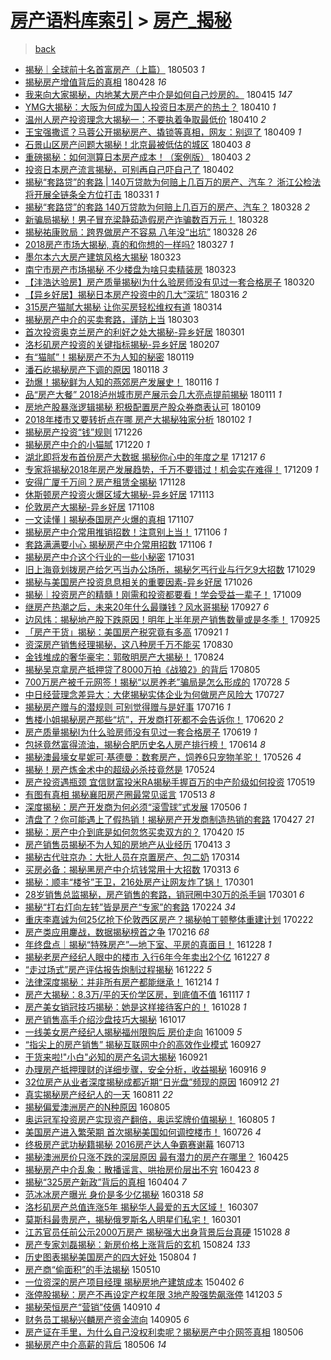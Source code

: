 [房产语料库索引](../../README.md)  > [房产_揭秘](房产_揭秘.md)
====
> [back](../README.md)

- [揭秘｜全球前十名首富房产（上篇）](http://jkwz.applinzi.com/ittc/7098603740682781713.html#%E6%8F%AD%E7%A7%98%EF%BD%9C%E5%85%A8%E7%90%83%E5%89%8D%E5%8D%81%E5%90%8D%E9%A6%96%E5%AF%8C%E6%88%BF%E4%BA%A7%EF%BC%88%E4%B8%8A%E7%AF%87%EF%BC%89) 180503 *1* 
- [揭秘房产增值背后的真相](http://jkwz.applinzi.com/ittc/7097054128633283600.html#%E6%8F%AD%E7%A7%98%E6%88%BF%E4%BA%A7%E5%A2%9E%E5%80%BC%E8%83%8C%E5%90%8E%E7%9A%84%E7%9C%9F%E7%9B%B8) 180428 *16* 
- [我来向大家揭秘，内地某大房产中介是如何自己炒房的。](http://jkwz.applinzi.com/ittc/7092229434914636816.html#%E6%88%91%E6%9D%A5%E5%90%91%E5%A4%A7%E5%AE%B6%E6%8F%AD%E7%A7%98%EF%BC%8C%E5%86%85%E5%9C%B0%E6%9F%90%E5%A4%A7%E6%88%BF%E4%BA%A7%E4%B8%AD%E4%BB%8B%E6%98%AF%E5%A6%82%E4%BD%95%E8%87%AA%E5%B7%B1%E7%82%92%E6%88%BF%E7%9A%84%E3%80%82) 180415 *147* 
- [YMG大揭秘：大阪为何成为国人投资日本房产的热土？](http://jkwz.applinzi.com/ittc/7090335784676885511.html#YMG%E5%A4%A7%E6%8F%AD%E7%A7%98%EF%BC%9A%E5%A4%A7%E9%98%AA%E4%B8%BA%E4%BD%95%E6%88%90%E4%B8%BA%E5%9B%BD%E4%BA%BA%E6%8A%95%E8%B5%84%E6%97%A5%E6%9C%AC%E6%88%BF%E4%BA%A7%E7%9A%84%E7%83%AD%E5%9C%9F%EF%BC%9F) 180410 *1* 
- [温州人房产投资理念大揭秘一：不要执着争取最低价](http://jkwz.applinzi.com/ittc/7090301547592549383.html#%E6%B8%A9%E5%B7%9E%E4%BA%BA%E6%88%BF%E4%BA%A7%E6%8A%95%E8%B5%84%E7%90%86%E5%BF%B5%E5%A4%A7%E6%8F%AD%E7%A7%98%E4%B8%80%EF%BC%9A%E4%B8%8D%E8%A6%81%E6%89%A7%E7%9D%80%E4%BA%89%E5%8F%96%E6%9C%80%E4%BD%8E%E4%BB%B7) 180410 *2* 
- [王宝强撒谎？马蓉公开揭秘房产、撬锁等真相，网友：别逗了](http://jkwz.applinzi.com/ittc/7089952252569846801.html#%E7%8E%8B%E5%AE%9D%E5%BC%BA%E6%92%92%E8%B0%8E%EF%BC%9F%E9%A9%AC%E8%93%89%E5%85%AC%E5%BC%80%E6%8F%AD%E7%A7%98%E6%88%BF%E4%BA%A7%E3%80%81%E6%92%AC%E9%94%81%E7%AD%89%E7%9C%9F%E7%9B%B8%EF%BC%8C%E7%BD%91%E5%8F%8B%EF%BC%9A%E5%88%AB%E9%80%97%E4%BA%86) 180409 *1* 
- [石景山区房产问题大揭秘！北京最被低估的城区](http://jkwz.applinzi.com/ittc/7086736689466967057.html#%E7%9F%B3%E6%99%AF%E5%B1%B1%E5%8C%BA%E6%88%BF%E4%BA%A7%E9%97%AE%E9%A2%98%E5%A4%A7%E6%8F%AD%E7%A7%98%EF%BC%81%E5%8C%97%E4%BA%AC%E6%9C%80%E8%A2%AB%E4%BD%8E%E4%BC%B0%E7%9A%84%E5%9F%8E%E5%8C%BA) 180403 *8* 
- [重磅揭秘：如何测算日本房产成本！（案例版）](http://jkwz.applinzi.com/ittc/7087693193581954055.html#%E9%87%8D%E7%A3%85%E6%8F%AD%E7%A7%98%EF%BC%9A%E5%A6%82%E4%BD%95%E6%B5%8B%E7%AE%97%E6%97%A5%E6%9C%AC%E6%88%BF%E4%BA%A7%E6%88%90%E6%9C%AC%EF%BC%81%EF%BC%88%E6%A1%88%E4%BE%8B%E7%89%88%EF%BC%89) 180403 *2* 
- [投资日本房产流言揭秘，可别再自己吓自己了](http://jkwz.applinzi.com/ittc/7087307550905336839.html#%E6%8A%95%E8%B5%84%E6%97%A5%E6%9C%AC%E6%88%BF%E4%BA%A7%E6%B5%81%E8%A8%80%E6%8F%AD%E7%A7%98%EF%BC%8C%E5%8F%AF%E5%88%AB%E5%86%8D%E8%87%AA%E5%B7%B1%E5%90%93%E8%87%AA%E5%B7%B1%E4%BA%86) 180402  
- [揭秘“套路贷”的套路 | 140万贷款为何赔上几百万的房产、汽车？ 浙江公检法将开展全链条全方位打击](http://jkwz.applinzi.com/ittc/7086741548991775755.html#%E6%8F%AD%E7%A7%98%E2%80%9C%E5%A5%97%E8%B7%AF%E8%B4%B7%E2%80%9D%E7%9A%84%E5%A5%97%E8%B7%AF+%7C+140%E4%B8%87%E8%B4%B7%E6%AC%BE%E4%B8%BA%E4%BD%95%E8%B5%94%E4%B8%8A%E5%87%A0%E7%99%BE%E4%B8%87%E7%9A%84%E6%88%BF%E4%BA%A7%E3%80%81%E6%B1%BD%E8%BD%A6%EF%BC%9F+%E6%B5%99%E6%B1%9F%E5%85%AC%E6%A3%80%E6%B3%95%E5%B0%86%E5%BC%80%E5%B1%95%E5%85%A8%E9%93%BE%E6%9D%A1%E5%85%A8%E6%96%B9%E4%BD%8D%E6%89%93%E5%87%BB) 180331 *1* 
- [揭秘“套路贷”的套路 140万贷款为何赔上几百万的房产、汽车？](http://jkwz.applinzi.com/ittc/7085542169677136902.html#%E6%8F%AD%E7%A7%98%E2%80%9C%E5%A5%97%E8%B7%AF%E8%B4%B7%E2%80%9D%E7%9A%84%E5%A5%97%E8%B7%AF+140%E4%B8%87%E8%B4%B7%E6%AC%BE%E4%B8%BA%E4%BD%95%E8%B5%94%E4%B8%8A%E5%87%A0%E7%99%BE%E4%B8%87%E7%9A%84%E6%88%BF%E4%BA%A7%E3%80%81%E6%B1%BD%E8%BD%A6%EF%BC%9F) 180328 *2* 
- [新骗局揭秘！男子冒充梁静茹造假房产诈骗数百万元！](http://jkwz.applinzi.com/ittc/7085460629618164746.html#%E6%96%B0%E9%AA%97%E5%B1%80%E6%8F%AD%E7%A7%98%EF%BC%81%E7%94%B7%E5%AD%90%E5%86%92%E5%85%85%E6%A2%81%E9%9D%99%E8%8C%B9%E9%80%A0%E5%81%87%E6%88%BF%E4%BA%A7%E8%AF%88%E9%AA%97%E6%95%B0%E7%99%BE%E4%B8%87%E5%85%83%EF%BC%81) 180328  
- [揭秘祐康败局：跨界做房产不容易 八年没“出坑”](http://jkwz.applinzi.com/ittc/7085422525003858950.html#%E6%8F%AD%E7%A7%98%E7%A5%90%E5%BA%B7%E8%B4%A5%E5%B1%80%EF%BC%9A%E8%B7%A8%E7%95%8C%E5%81%9A%E6%88%BF%E4%BA%A7%E4%B8%8D%E5%AE%B9%E6%98%93+%E5%85%AB%E5%B9%B4%E6%B2%A1%E2%80%9C%E5%87%BA%E5%9D%91%E2%80%9D) 180328 *26* 
- [2018房产市场大揭秘, 真的和你想的一样吗?](http://jkwz.applinzi.com/ittc/7085100037833229328.html#2018%E6%88%BF%E4%BA%A7%E5%B8%82%E5%9C%BA%E5%A4%A7%E6%8F%AD%E7%A7%98%2C+%E7%9C%9F%E7%9A%84%E5%92%8C%E4%BD%A0%E6%83%B3%E7%9A%84%E4%B8%80%E6%A0%B7%E5%90%97%3F) 180327 *1* 
- [墨尔本六大房产建筑风格大揭秘](http://jkwz.applinzi.com/ittc/7083640125718529041.html#%E5%A2%A8%E5%B0%94%E6%9C%AC%E5%85%AD%E5%A4%A7%E6%88%BF%E4%BA%A7%E5%BB%BA%E7%AD%91%E9%A3%8E%E6%A0%BC%E5%A4%A7%E6%8F%AD%E7%A7%98) 180323  
- [南宁市房产市场揭秘 不少楼盘为啥只卖精装房](http://jkwz.applinzi.com/ittc/7083604906940564487.html#%E5%8D%97%E5%AE%81%E5%B8%82%E6%88%BF%E4%BA%A7%E5%B8%82%E5%9C%BA%E6%8F%AD%E7%A7%98+%E4%B8%8D%E5%B0%91%E6%A5%BC%E7%9B%98%E4%B8%BA%E5%95%A5%E5%8F%AA%E5%8D%96%E7%B2%BE%E8%A3%85%E6%88%BF) 180323  
- [【沣浩达验房】房产质量揭秘I为什么验房师没有见过一套合格房子](http://jkwz.applinzi.com/ittc/7082516696747475984.html#%E3%80%90%E6%B2%A3%E6%B5%A9%E8%BE%BE%E9%AA%8C%E6%88%BF%E3%80%91%E6%88%BF%E4%BA%A7%E8%B4%A8%E9%87%8F%E6%8F%AD%E7%A7%98I%E4%B8%BA%E4%BB%80%E4%B9%88%E9%AA%8C%E6%88%BF%E5%B8%88%E6%B2%A1%E6%9C%89%E8%A7%81%E8%BF%87%E4%B8%80%E5%A5%97%E5%90%88%E6%A0%BC%E6%88%BF%E5%AD%90) 180320  
- [【异乡好居】揭秘日本房产投资中的几大“深坑”](http://jkwz.applinzi.com/ittc/7081034376127448071.html#%E3%80%90%E5%BC%82%E4%B9%A1%E5%A5%BD%E5%B1%85%E3%80%91%E6%8F%AD%E7%A7%98%E6%97%A5%E6%9C%AC%E6%88%BF%E4%BA%A7%E6%8A%95%E8%B5%84%E4%B8%AD%E7%9A%84%E5%87%A0%E5%A4%A7%E2%80%9C%E6%B7%B1%E5%9D%91%E2%80%9D) 180316 *2* 
- [315房产猫腻大揭秘 让你买房轻松维权有道](http://jkwz.applinzi.com/ittc/7080334705159570449.html#315%E6%88%BF%E4%BA%A7%E7%8C%AB%E8%85%BB%E5%A4%A7%E6%8F%AD%E7%A7%98+%E8%AE%A9%E4%BD%A0%E4%B9%B0%E6%88%BF%E8%BD%BB%E6%9D%BE%E7%BB%B4%E6%9D%83%E6%9C%89%E9%81%93) 180314  
- [揭秘房产中介的买卖套路，谨防上当](http://jkwz.applinzi.com/ittc/7076398711519577099.html#%E6%8F%AD%E7%A7%98%E6%88%BF%E4%BA%A7%E4%B8%AD%E4%BB%8B%E7%9A%84%E4%B9%B0%E5%8D%96%E5%A5%97%E8%B7%AF%EF%BC%8C%E8%B0%A8%E9%98%B2%E4%B8%8A%E5%BD%93) 180303  
- [首次投资奥克兰房产的利好之处大揭秘-异乡好居](http://jkwz.applinzi.com/ittc/7075505732604920842.html#%E9%A6%96%E6%AC%A1%E6%8A%95%E8%B5%84%E5%A5%A5%E5%85%8B%E5%85%B0%E6%88%BF%E4%BA%A7%E7%9A%84%E5%88%A9%E5%A5%BD%E4%B9%8B%E5%A4%84%E5%A4%A7%E6%8F%AD%E7%A7%98-%E5%BC%82%E4%B9%A1%E5%A5%BD%E5%B1%85) 180301  
- [洛杉矶房产投资的关键指标揭秘-异乡好居](http://jkwz.applinzi.com/ittc/7067265097020212241.html#%E6%B4%9B%E6%9D%89%E7%9F%B6%E6%88%BF%E4%BA%A7%E6%8A%95%E8%B5%84%E7%9A%84%E5%85%B3%E9%94%AE%E6%8C%87%E6%A0%87%E6%8F%AD%E7%A7%98-%E5%BC%82%E4%B9%A1%E5%A5%BD%E5%B1%85) 180207  
- [有“猫腻”！揭秘房产不为人知的秘密](http://jkwz.applinzi.com/ittc/7060224459112186887.html#%E6%9C%89%E2%80%9C%E7%8C%AB%E8%85%BB%E2%80%9D%EF%BC%81%E6%8F%AD%E7%A7%98%E6%88%BF%E4%BA%A7%E4%B8%8D%E4%B8%BA%E4%BA%BA%E7%9F%A5%E7%9A%84%E7%A7%98%E5%AF%86) 180119  
- [潘石屹揭秘房产下调的原因](http://jkwz.applinzi.com/ittc/7059844836943725578.html#%E6%BD%98%E7%9F%B3%E5%B1%B9%E6%8F%AD%E7%A7%98%E6%88%BF%E4%BA%A7%E4%B8%8B%E8%B0%83%E7%9A%84%E5%8E%9F%E5%9B%A0) 180118 *3* 
- [劲爆！揭秘鲜为人知的燕郊房产发展史！](http://jkwz.applinzi.com/ittc/7059203848999011345.html#%E5%8A%B2%E7%88%86%EF%BC%81%E6%8F%AD%E7%A7%98%E9%B2%9C%E4%B8%BA%E4%BA%BA%E7%9F%A5%E7%9A%84%E7%87%95%E9%83%8A%E6%88%BF%E4%BA%A7%E5%8F%91%E5%B1%95%E5%8F%B2%EF%BC%81) 180116 *1* 
- [品“房产大餐” 2018泸州城市房产展示会几大亮点提前揭秘](http://jkwz.applinzi.com/ittc/7057245170913772555.html#%E5%93%81%E2%80%9C%E6%88%BF%E4%BA%A7%E5%A4%A7%E9%A4%90%E2%80%9D+2018%E6%B3%B8%E5%B7%9E%E5%9F%8E%E5%B8%82%E6%88%BF%E4%BA%A7%E5%B1%95%E7%A4%BA%E4%BC%9A%E5%87%A0%E5%A4%A7%E4%BA%AE%E7%82%B9%E6%8F%90%E5%89%8D%E6%8F%AD%E7%A7%98) 180111 *1* 
- [房地产股暴涨逻辑揭秘 积极配置房产股众券商表认可](http://jkwz.applinzi.com/ittc/7056473236659766288.html#%E6%88%BF%E5%9C%B0%E4%BA%A7%E8%82%A1%E6%9A%B4%E6%B6%A8%E9%80%BB%E8%BE%91%E6%8F%AD%E7%A7%98+%E7%A7%AF%E6%9E%81%E9%85%8D%E7%BD%AE%E6%88%BF%E4%BA%A7%E8%82%A1%E4%BC%97%E5%88%B8%E5%95%86%E8%A1%A8%E8%AE%A4%E5%8F%AF) 180109  
- [2018年楼市又要转折点在哪 房产大揭秘独家分析](http://jkwz.applinzi.com/ittc/7054070936792204295.html#2018%E5%B9%B4%E6%A5%BC%E5%B8%82%E5%8F%88%E8%A6%81%E8%BD%AC%E6%8A%98%E7%82%B9%E5%9C%A8%E5%93%AA+%E6%88%BF%E4%BA%A7%E5%A4%A7%E6%8F%AD%E7%A7%98%E7%8B%AC%E5%AE%B6%E5%88%86%E6%9E%90) 180102 *1* 
- [揭秘房产投资“钱”规则](http://jkwz.applinzi.com/ittc/7049581966934934544.html#%E6%8F%AD%E7%A7%98%E6%88%BF%E4%BA%A7%E6%8A%95%E8%B5%84%E2%80%9C%E9%92%B1%E2%80%9D%E8%A7%84%E5%88%99) 171226  
- [揭秘房产中介的小猫腻](http://jkwz.applinzi.com/ittc/7048170283586814992.html#%E6%8F%AD%E7%A7%98%E6%88%BF%E4%BA%A7%E4%B8%AD%E4%BB%8B%E7%9A%84%E5%B0%8F%E7%8C%AB%E8%85%BB) 171220 *1* 
- [湖北即将发布首份房产大数据 揭秘你心中的年度之星](http://jkwz.applinzi.com/ittc/7048166919855670288.html#%E6%B9%96%E5%8C%97%E5%8D%B3%E5%B0%86%E5%8F%91%E5%B8%83%E9%A6%96%E4%BB%BD%E6%88%BF%E4%BA%A7%E5%A4%A7%E6%95%B0%E6%8D%AE%C2%A0%E6%8F%AD%E7%A7%98%E4%BD%A0%E5%BF%83%E4%B8%AD%E7%9A%84%E5%B9%B4%E5%BA%A6%E4%B9%8B%E6%98%9F) 171217 *6* 
- [专家将揭秘2018年房产发展趋势，千万不要错过！机会实在难得！](http://jkwz.applinzi.com/ittc/7045067561262122000.html#%E4%B8%93%E5%AE%B6%E5%B0%86%E6%8F%AD%E7%A7%982018%E5%B9%B4%E6%88%BF%E4%BA%A7%E5%8F%91%E5%B1%95%E8%B6%8B%E5%8A%BF%EF%BC%8C%E5%8D%83%E4%B8%87%E4%B8%8D%E8%A6%81%E9%94%99%E8%BF%87%EF%BC%81%E6%9C%BA%E4%BC%9A%E5%AE%9E%E5%9C%A8%E9%9A%BE%E5%BE%97%EF%BC%81) 171209 *1* 
- [安得广厦千万间？房产租赁全揭秘](http://jkwz.applinzi.com/ittc/7041043263606227985.html#%E5%AE%89%E5%BE%97%E5%B9%BF%E5%8E%A6%E5%8D%83%E4%B8%87%E9%97%B4%EF%BC%9F%E6%88%BF%E4%BA%A7%E7%A7%9F%E8%B5%81%E5%85%A8%E6%8F%AD%E7%A7%98) 171128  
- [休斯顿房产投资火爆区域大揭秘-异乡好居](http://jkwz.applinzi.com/ittc/7035394207307547664.html#%E4%BC%91%E6%96%AF%E9%A1%BF%E6%88%BF%E4%BA%A7%E6%8A%95%E8%B5%84%E7%81%AB%E7%88%86%E5%8C%BA%E5%9F%9F%E5%A4%A7%E6%8F%AD%E7%A7%98-%E5%BC%82%E4%B9%A1%E5%A5%BD%E5%B1%85) 171113  
- [伦敦房产大揭秘-异乡好居](http://jkwz.applinzi.com/ittc/7033572857148343312.html#%E4%BC%A6%E6%95%A6%E6%88%BF%E4%BA%A7%E5%A4%A7%E6%8F%AD%E7%A7%98-%E5%BC%82%E4%B9%A1%E5%A5%BD%E5%B1%85) 171108  
- [一文读懂丨揭秘泰国房产火爆的真相](http://jkwz.applinzi.com/ittc/7033147726324302865.html#%E4%B8%80%E6%96%87%E8%AF%BB%E6%87%82%E4%B8%A8%E6%8F%AD%E7%A7%98%E6%B3%B0%E5%9B%BD%E6%88%BF%E4%BA%A7%E7%81%AB%E7%88%86%E7%9A%84%E7%9C%9F%E7%9B%B8) 171107  
- [揭秘房产中介常用推销招数！注意别上当！](http://jkwz.applinzi.com/ittc/7032889426848515089.html#%E6%8F%AD%E7%A7%98%E6%88%BF%E4%BA%A7%E4%B8%AD%E4%BB%8B%E5%B8%B8%E7%94%A8%E6%8E%A8%E9%94%80%E6%8B%9B%E6%95%B0%EF%BC%81%E6%B3%A8%E6%84%8F%E5%88%AB%E4%B8%8A%E5%BD%93%EF%BC%81) 171106 *1* 
- [套路满满要小心 揭秘房产中介常用招数](http://jkwz.applinzi.com/ittc/7032877927409124369.html#%E5%A5%97%E8%B7%AF%E6%BB%A1%E6%BB%A1%E8%A6%81%E5%B0%8F%E5%BF%83+%E6%8F%AD%E7%A7%98%E6%88%BF%E4%BA%A7%E4%B8%AD%E4%BB%8B%E5%B8%B8%E7%94%A8%E6%8B%9B%E6%95%B0) 171106 *1* 
- [揭秘房产中介这个行业的一些小秘密](http://jkwz.applinzi.com/ittc/7030626279290831889.html#%E6%8F%AD%E7%A7%98%E6%88%BF%E4%BA%A7%E4%B8%AD%E4%BB%8B%E8%BF%99%E4%B8%AA%E8%A1%8C%E4%B8%9A%E7%9A%84%E4%B8%80%E4%BA%9B%E5%B0%8F%E7%A7%98%E5%AF%86) 171031  
- [旧上海竟划拨房产给乞丐当办公场所，揭秘乞丐行业与行乞9大招数](http://jkwz.applinzi.com/ittc/7029831634298340369.html#%E6%97%A7%E4%B8%8A%E6%B5%B7%E7%AB%9F%E5%88%92%E6%8B%A8%E6%88%BF%E4%BA%A7%E7%BB%99%E4%B9%9E%E4%B8%90%E5%BD%93%E5%8A%9E%E5%85%AC%E5%9C%BA%E6%89%80%EF%BC%8C%E6%8F%AD%E7%A7%98%E4%B9%9E%E4%B8%90%E8%A1%8C%E4%B8%9A%E4%B8%8E%E8%A1%8C%E4%B9%9E9%E5%A4%A7%E6%8B%9B%E6%95%B0) 171029  
- [揭秘与美国房产投资息息相关的重要因素-异乡好居](http://jkwz.applinzi.com/ittc/7028704497768072208.html#%E6%8F%AD%E7%A7%98%E4%B8%8E%E7%BE%8E%E5%9B%BD%E6%88%BF%E4%BA%A7%E6%8A%95%E8%B5%84%E6%81%AF%E6%81%AF%E7%9B%B8%E5%85%B3%E7%9A%84%E9%87%8D%E8%A6%81%E5%9B%A0%E7%B4%A0-%E5%BC%82%E4%B9%A1%E5%A5%BD%E5%B1%85) 171026  
- [揭秘｜投资房产的精髓！刚需和投资都要看！学会受益一辈子！](http://jkwz.applinzi.com/ittc/7022443135467258896.html#%E6%8F%AD%E7%A7%98%EF%BD%9C%E6%8A%95%E8%B5%84%E6%88%BF%E4%BA%A7%E7%9A%84%E7%B2%BE%E9%AB%93%EF%BC%81%E5%88%9A%E9%9C%80%E5%92%8C%E6%8A%95%E8%B5%84%E9%83%BD%E8%A6%81%E7%9C%8B%EF%BC%81%E5%AD%A6%E4%BC%9A%E5%8F%97%E7%9B%8A%E4%B8%80%E8%BE%88%E5%AD%90%EF%BC%81) 171009  
- [继房产热潮之后，未来20年什么最赚钱？风水哥揭秘](http://jkwz.applinzi.com/ittc/7017760040596014097.html#%E7%BB%A7%E6%88%BF%E4%BA%A7%E7%83%AD%E6%BD%AE%E4%B9%8B%E5%90%8E%EF%BC%8C%E6%9C%AA%E6%9D%A520%E5%B9%B4%E4%BB%80%E4%B9%88%E6%9C%80%E8%B5%9A%E9%92%B1%EF%BC%9F%E9%A3%8E%E6%B0%B4%E5%93%A5%E6%8F%AD%E7%A7%98) 170927 *6* 
- [边风炜：揭秘地产股下跌原因！明年上半年房产销售数量或是冬季！](http://jkwz.applinzi.com/ittc/7017357161435497489.html#%E8%BE%B9%E9%A3%8E%E7%82%9C%EF%BC%9A%E6%8F%AD%E7%A7%98%E5%9C%B0%E4%BA%A7%E8%82%A1%E4%B8%8B%E8%B7%8C%E5%8E%9F%E5%9B%A0%EF%BC%81%E6%98%8E%E5%B9%B4%E4%B8%8A%E5%8D%8A%E5%B9%B4%E6%88%BF%E4%BA%A7%E9%94%80%E5%94%AE%E6%95%B0%E9%87%8F%E6%88%96%E6%98%AF%E5%86%AC%E5%AD%A3%EF%BC%81) 170925  
- [「房产干货」揭秘：美国房产税究竟有多高](http://jkwz.applinzi.com/ittc/7015697110161425425.html#%E3%80%8C%E6%88%BF%E4%BA%A7%E5%B9%B2%E8%B4%A7%E3%80%8D%E6%8F%AD%E7%A7%98%EF%BC%9A%E7%BE%8E%E5%9B%BD%E6%88%BF%E4%BA%A7%E7%A8%8E%E7%A9%B6%E7%AB%9F%E6%9C%89%E5%A4%9A%E9%AB%98) 170921 *1* 
- [资深房产销售经理揭秘，这八种房千万不能买](http://jkwz.applinzi.com/ittc/7007216012691506192.html#%E8%B5%84%E6%B7%B1%E6%88%BF%E4%BA%A7%E9%94%80%E5%94%AE%E7%BB%8F%E7%90%86%E6%8F%AD%E7%A7%98%EF%BC%8C%E8%BF%99%E5%85%AB%E7%A7%8D%E6%88%BF%E5%8D%83%E4%B8%87%E4%B8%8D%E8%83%BD%E4%B9%B0) 170830  
- [金钱堆成的奢华豪宅：郭敬明房产大揭秘！](http://jkwz.applinzi.com/ittc/7005352582531515408.html#%E9%87%91%E9%92%B1%E5%A0%86%E6%88%90%E7%9A%84%E5%A5%A2%E5%8D%8E%E8%B1%AA%E5%AE%85%EF%BC%9A%E9%83%AD%E6%95%AC%E6%98%8E%E6%88%BF%E4%BA%A7%E5%A4%A7%E6%8F%AD%E7%A7%98%EF%BC%81) 170824  
- [揭秘吴京拿房产抵押贷了8000万拍《战狼2》的背后](http://jkwz.applinzi.com/ittc/6997972999784104976.html#%E6%8F%AD%E7%A7%98%E5%90%B4%E4%BA%AC%E6%8B%BF%E6%88%BF%E4%BA%A7%E6%8A%B5%E6%8A%BC%E8%B4%B7%E4%BA%868000%E4%B8%87%E6%8B%8D%E3%80%8A%E6%88%98%E7%8B%BC2%E3%80%8B%E7%9A%84%E8%83%8C%E5%90%8E) 170805  
- [700万房产被千元网签！揭秘“以房养老”骗局是怎么形成的](http://jkwz.applinzi.com/ittc/6995448980635649041.html#700%E4%B8%87%E6%88%BF%E4%BA%A7%E8%A2%AB%E5%8D%83%E5%85%83%E7%BD%91%E7%AD%BE%EF%BC%81%E6%8F%AD%E7%A7%98%E2%80%9C%E4%BB%A5%E6%88%BF%E5%85%BB%E8%80%81%E2%80%9D%E9%AA%97%E5%B1%80%E6%98%AF%E6%80%8E%E4%B9%88%E5%BD%A2%E6%88%90%E7%9A%84) 170728 *5* 
- [中日经营理念差异大：大佬揭秘实体企业为何做房产风险大](http://jkwz.applinzi.com/ittc/6995037774082999313.html#%E4%B8%AD%E6%97%A5%E7%BB%8F%E8%90%A5%E7%90%86%E5%BF%B5%E5%B7%AE%E5%BC%82%E5%A4%A7%EF%BC%9A%E5%A4%A7%E4%BD%AC%E6%8F%AD%E7%A7%98%E5%AE%9E%E4%BD%93%E4%BC%81%E4%B8%9A%E4%B8%BA%E4%BD%95%E5%81%9A%E6%88%BF%E4%BA%A7%E9%A3%8E%E9%99%A9%E5%A4%A7) 170727  
- [揭秘房产赠与的潜规则 可别觉得赠与是好事](http://jkwz.applinzi.com/ittc/6990799290669466640.html#%E6%8F%AD%E7%A7%98%E6%88%BF%E4%BA%A7%E8%B5%A0%E4%B8%8E%E7%9A%84%E6%BD%9C%E8%A7%84%E5%88%99+%E5%8F%AF%E5%88%AB%E8%A7%89%E5%BE%97%E8%B5%A0%E4%B8%8E%E6%98%AF%E5%A5%BD%E4%BA%8B) 170716 *1* 
- [售楼小姐揭秘房产那些“坑”，开发商打死都不会告诉你！](http://jkwz.applinzi.com/ittc/6981305704114553861.html#%E5%94%AE%E6%A5%BC%E5%B0%8F%E5%A7%90%E6%8F%AD%E7%A7%98%E6%88%BF%E4%BA%A7%E9%82%A3%E4%BA%9B%E2%80%9C%E5%9D%91%E2%80%9D%EF%BC%8C%E5%BC%80%E5%8F%91%E5%95%86%E6%89%93%E6%AD%BB%E9%83%BD%E4%B8%8D%E4%BC%9A%E5%91%8A%E8%AF%89%E4%BD%A0%EF%BC%81) 170620 *2* 
- [房产质量揭秘I为什么验房师没有见过一套合格房子](http://jkwz.applinzi.com/ittc/6980899556735583237.html#%E6%88%BF%E4%BA%A7%E8%B4%A8%E9%87%8F%E6%8F%AD%E7%A7%98I%E4%B8%BA%E4%BB%80%E4%B9%88%E9%AA%8C%E6%88%BF%E5%B8%88%E6%B2%A1%E6%9C%89%E8%A7%81%E8%BF%87%E4%B8%80%E5%A5%97%E5%90%88%E6%A0%BC%E6%88%BF%E5%AD%90) 170619 *1* 
- [包拯竟然富得流油，揭秘合肥历史名人房产排行榜！](http://jkwz.applinzi.com/ittc/6978942418781996037.html#%E5%8C%85%E6%8B%AF%E7%AB%9F%E7%84%B6%E5%AF%8C%E5%BE%97%E6%B5%81%E6%B2%B9%EF%BC%8C%E6%8F%AD%E7%A7%98%E5%90%88%E8%82%A5%E5%8E%86%E5%8F%B2%E5%90%8D%E4%BA%BA%E6%88%BF%E4%BA%A7%E6%8E%92%E8%A1%8C%E6%A6%9C%EF%BC%81) 170614 *8* 
- [揭秘澳最壕女星妮可·基德曼：数套房产，饲养6只宠物羊驼！](http://jkwz.applinzi.com/ittc/6971990361005097988.html#%E6%8F%AD%E7%A7%98%E6%BE%B3%E6%9C%80%E5%A3%95%E5%A5%B3%E6%98%9F%E5%A6%AE%E5%8F%AF%C2%B7%E5%9F%BA%E5%BE%B7%E6%9B%BC%EF%BC%9A%E6%95%B0%E5%A5%97%E6%88%BF%E4%BA%A7%EF%BC%8C%E9%A5%B2%E5%85%BB6%E5%8F%AA%E5%AE%A0%E7%89%A9%E7%BE%8A%E9%A9%BC%EF%BC%81) 170526 *4* 
- [揭秘！房产炼金术中的超级必杀技竟然是](http://jkwz.applinzi.com/ittc/6971270296433591300.html#%E6%8F%AD%E7%A7%98%EF%BC%81%E6%88%BF%E4%BA%A7%E7%82%BC%E9%87%91%E6%9C%AF%E4%B8%AD%E7%9A%84%E8%B6%85%E7%BA%A7%E5%BF%85%E6%9D%80%E6%8A%80%E7%AB%9F%E7%84%B6%E6%98%AF) 170524  
- [房产投资遇瓶颈 宜信财富投米RA揭秘手握百万的中产阶级如何投资](http://jkwz.applinzi.com/ittc/6969280405076182021.html#%E6%88%BF%E4%BA%A7%E6%8A%95%E8%B5%84%E9%81%87%E7%93%B6%E9%A2%88+%E5%AE%9C%E4%BF%A1%E8%B4%A2%E5%AF%8C%E6%8A%95%E7%B1%B3RA%E6%8F%AD%E7%A7%98%E6%89%8B%E6%8F%A1%E7%99%BE%E4%B8%87%E7%9A%84%E4%B8%AD%E4%BA%A7%E9%98%B6%E7%BA%A7%E5%A6%82%E4%BD%95%E6%8A%95%E8%B5%84) 170519  
- [有图有真相 揭秘襄阳房产圈最常见谣言](http://jkwz.applinzi.com/ittc/6967078174079845381.html#%E6%9C%89%E5%9B%BE%E6%9C%89%E7%9C%9F%E7%9B%B8+%E6%8F%AD%E7%A7%98%E8%A5%84%E9%98%B3%E6%88%BF%E4%BA%A7%E5%9C%88%E6%9C%80%E5%B8%B8%E8%A7%81%E8%B0%A3%E8%A8%80) 170513 *8* 
- [深度揭秘：房产开发商为何必须“滚雪球”式发展](http://jkwz.applinzi.com/ittc/6964201399515612164.html#%E6%B7%B1%E5%BA%A6%E6%8F%AD%E7%A7%98%EF%BC%9A%E6%88%BF%E4%BA%A7%E5%BC%80%E5%8F%91%E5%95%86%E4%B8%BA%E4%BD%95%E5%BF%85%E9%A1%BB%E2%80%9C%E6%BB%9A%E9%9B%AA%E7%90%83%E2%80%9D%E5%BC%8F%E5%8F%91%E5%B1%95) 170506 *1* 
- [清盘了？你可能遇上了假热销！揭秘房产开发商制造热销的套路](http://jkwz.applinzi.com/ittc/6961261917610968069.html#%E6%B8%85%E7%9B%98%E4%BA%86%EF%BC%9F%E4%BD%A0%E5%8F%AF%E8%83%BD%E9%81%87%E4%B8%8A%E4%BA%86%E5%81%87%E7%83%AD%E9%94%80%EF%BC%81%E6%8F%AD%E7%A7%98%E6%88%BF%E4%BA%A7%E5%BC%80%E5%8F%91%E5%95%86%E5%88%B6%E9%80%A0%E7%83%AD%E9%94%80%E7%9A%84%E5%A5%97%E8%B7%AF) 170427 *21* 
- [揭秘：房产中介到底是如何忽悠买卖双方的？](http://jkwz.applinzi.com/ittc/6958624356166009860.html#%E6%8F%AD%E7%A7%98%EF%BC%9A%E6%88%BF%E4%BA%A7%E4%B8%AD%E4%BB%8B%E5%88%B0%E5%BA%95%E6%98%AF%E5%A6%82%E4%BD%95%E5%BF%BD%E6%82%A0%E4%B9%B0%E5%8D%96%E5%8F%8C%E6%96%B9%E7%9A%84%EF%BC%9F) 170420 *15* 
- [房产销售员揭秘不为人知的房地产从业经历](http://jkwz.applinzi.com/ittc/6956128588272239620.html#%E6%88%BF%E4%BA%A7%E9%94%80%E5%94%AE%E5%91%98%E6%8F%AD%E7%A7%98%E4%B8%8D%E4%B8%BA%E4%BA%BA%E7%9F%A5%E7%9A%84%E6%88%BF%E5%9C%B0%E4%BA%A7%E4%BB%8E%E4%B8%9A%E7%BB%8F%E5%8E%86) 170413 *3* 
- [揭秘古代驻京办：大批人员在京置房产、包二奶](http://jkwz.applinzi.com/ittc/6944825936112518148.html#%E6%8F%AD%E7%A7%98%E5%8F%A4%E4%BB%A3%E9%A9%BB%E4%BA%AC%E5%8A%9E%EF%BC%9A%E5%A4%A7%E6%89%B9%E4%BA%BA%E5%91%98%E5%9C%A8%E4%BA%AC%E7%BD%AE%E6%88%BF%E4%BA%A7%E3%80%81%E5%8C%85%E4%BA%8C%E5%A5%B6) 170314  
- [买房必备：揭秘黑房产中介坑钱常用十大招数](http://jkwz.applinzi.com/ittc/6944424774615958533.html#%E4%B9%B0%E6%88%BF%E5%BF%85%E5%A4%87%EF%BC%9A%E6%8F%AD%E7%A7%98%E9%BB%91%E6%88%BF%E4%BA%A7%E4%B8%AD%E4%BB%8B%E5%9D%91%E9%92%B1%E5%B8%B8%E7%94%A8%E5%8D%81%E5%A4%A7%E6%8B%9B%E6%95%B0) 170313 *6* 
- [揭秘：顺丰“楼爷”王卫，216处房产让网友炸了锅！](http://jkwz.applinzi.com/ittc/6940143891100730372.html#%E6%8F%AD%E7%A7%98%EF%BC%9A%E9%A1%BA%E4%B8%B0%E2%80%9C%E6%A5%BC%E7%88%B7%E2%80%9D%E7%8E%8B%E5%8D%AB%EF%BC%8C216%E5%A4%84%E6%88%BF%E4%BA%A7%E8%AE%A9%E7%BD%91%E5%8F%8B%E7%82%B8%E4%BA%86%E9%94%85%EF%BC%81) 170301  
- [28岁销售总监揭秘，房产销售的套路，销冠圈中30万的杀手锏](http://jkwz.applinzi.com/ittc/6937032841891415044.html#28%E5%B2%81%E9%94%80%E5%94%AE%E6%80%BB%E7%9B%91%E6%8F%AD%E7%A7%98%EF%BC%8C%E6%88%BF%E4%BA%A7%E9%94%80%E5%94%AE%E7%9A%84%E5%A5%97%E8%B7%AF%EF%BC%8C%E9%94%80%E5%86%A0%E5%9C%88%E4%B8%AD30%E4%B8%87%E7%9A%84%E6%9D%80%E6%89%8B%E9%94%8F) 170301 *6* 
- [揭秘“打右灯向左转”皆是房产“专家”的套路](http://jkwz.applinzi.com/ittc/6938116129741603845.html#%E6%8F%AD%E7%A7%98%E2%80%9C%E6%89%93%E5%8F%B3%E7%81%AF%E5%90%91%E5%B7%A6%E8%BD%AC%E2%80%9D%E7%9A%86%E6%98%AF%E6%88%BF%E4%BA%A7%E2%80%9C%E4%B8%93%E5%AE%B6%E2%80%9D%E7%9A%84%E5%A5%97%E8%B7%AF) 170224 *34* 
- [重庆李嘉诚为何25亿抢下伦敦西区房产？揭秘帕丁顿整体重建计划](http://jkwz.applinzi.com/ittc/6937593166864843780.html#%E9%87%8D%E5%BA%86%E6%9D%8E%E5%98%89%E8%AF%9A%E4%B8%BA%E4%BD%9525%E4%BA%BF%E6%8A%A2%E4%B8%8B%E4%BC%A6%E6%95%A6%E8%A5%BF%E5%8C%BA%E6%88%BF%E4%BA%A7%EF%BC%9F%E6%8F%AD%E7%A7%98%E5%B8%95%E4%B8%81%E9%A1%BF%E6%95%B4%E4%BD%93%E9%87%8D%E5%BB%BA%E8%AE%A1%E5%88%92) 170222  
- [房产类应用鏖战，数据揭秘榜首之争](http://jkwz.applinzi.com/ittc/6935356772486480901.html#%E6%88%BF%E4%BA%A7%E7%B1%BB%E5%BA%94%E7%94%A8%E9%8F%96%E6%88%98%EF%BC%8C%E6%95%B0%E6%8D%AE%E6%8F%AD%E7%A7%98%E6%A6%9C%E9%A6%96%E4%B9%8B%E4%BA%89) 170216 *68* 
- [年终盘点｜揭秘“特殊房产”—地下室、平房的真面目！](http://jkwz.applinzi.com/ittc/6916630761519449092.html#%E5%B9%B4%E7%BB%88%E7%9B%98%E7%82%B9%EF%BD%9C%E6%8F%AD%E7%A7%98%E2%80%9C%E7%89%B9%E6%AE%8A%E6%88%BF%E4%BA%A7%E2%80%9D%E2%80%94%E5%9C%B0%E4%B8%8B%E5%AE%A4%E3%80%81%E5%B9%B3%E6%88%BF%E7%9A%84%E7%9C%9F%E9%9D%A2%E7%9B%AE%EF%BC%81) 161228 *1* 
- [揭秘老房产经纪人眼中的楼市 入行6年今年卖出2个亿](http://jkwz.applinzi.com/ittc/6916336033758446597.html#%E6%8F%AD%E7%A7%98%E8%80%81%E6%88%BF%E4%BA%A7%E7%BB%8F%E7%BA%AA%E4%BA%BA%E7%9C%BC%E4%B8%AD%E7%9A%84%E6%A5%BC%E5%B8%82+%E5%85%A5%E8%A1%8C6%E5%B9%B4%E4%BB%8A%E5%B9%B4%E5%8D%96%E5%87%BA2%E4%B8%AA%E4%BA%BF) 161227 *8* 
- [“走过场式”房产评估报告炮制过程揭秘](http://jkwz.applinzi.com/ittc/6914300563021104132.html#%E2%80%9C%E8%B5%B0%E8%BF%87%E5%9C%BA%E5%BC%8F%E2%80%9D%E6%88%BF%E4%BA%A7%E8%AF%84%E4%BC%B0%E6%8A%A5%E5%91%8A%E7%82%AE%E5%88%B6%E8%BF%87%E7%A8%8B%E6%8F%AD%E7%A7%98) 161222 *5* 
- [法律深度揭秘：并非所有房产都能继承！](http://jkwz.applinzi.com/ittc/6911540840312079364.html#%E6%B3%95%E5%BE%8B%E6%B7%B1%E5%BA%A6%E6%8F%AD%E7%A7%98%EF%BC%9A%E5%B9%B6%E9%9D%9E%E6%89%80%E6%9C%89%E6%88%BF%E4%BA%A7%E9%83%BD%E8%83%BD%E7%BB%A7%E6%89%BF%EF%BC%81) 161214 *1* 
- [房产大揭秘：8.3万/平的天价学区房，到底值不值](http://jkwz.applinzi.com/ittc/6901377149444817924.html#%E6%88%BF%E4%BA%A7%E5%A4%A7%E6%8F%AD%E7%A7%98%EF%BC%9A8.3%E4%B8%87%2F%E5%B9%B3%E7%9A%84%E5%A4%A9%E4%BB%B7%E5%AD%A6%E5%8C%BA%E6%88%BF%EF%BC%8C%E5%88%B0%E5%BA%95%E5%80%BC%E4%B8%8D%E5%80%BC) 161117 *1* 
- [房产美女销冠技巧揭秘：她是这样接待客户的！](http://jkwz.applinzi.com/ittc/6893830285258392580.html#%E6%88%BF%E4%BA%A7%E7%BE%8E%E5%A5%B3%E9%94%80%E5%86%A0%E6%8A%80%E5%B7%A7%E6%8F%AD%E7%A7%98%EF%BC%9A%E5%A5%B9%E6%98%AF%E8%BF%99%E6%A0%B7%E6%8E%A5%E5%BE%85%E5%AE%A2%E6%88%B7%E7%9A%84%EF%BC%81) 161028 *1* 
- [房产销售高手介绍沙盘技巧大揭秘](http://jkwz.applinzi.com/ittc/6890107301259641860.html#%E6%88%BF%E4%BA%A7%E9%94%80%E5%94%AE%E9%AB%98%E6%89%8B%E4%BB%8B%E7%BB%8D%E6%B2%99%E7%9B%98%E6%8A%80%E5%B7%A7%E5%A4%A7%E6%8F%AD%E7%A7%98) 161017  
- [一线美女房产经纪人揭秘福州限购后 房价走向](http://jkwz.applinzi.com/ittc/6887074574469956612.html#%E4%B8%80%E7%BA%BF%E7%BE%8E%E5%A5%B3%E6%88%BF%E4%BA%A7%E7%BB%8F%E7%BA%AA%E4%BA%BA%E6%8F%AD%E7%A7%98%E7%A6%8F%E5%B7%9E%E9%99%90%E8%B4%AD%E5%90%8E+%E6%88%BF%E4%BB%B7%E8%B5%B0%E5%90%91) 161009 *5* 
- [“指尖上的房产销售” 揭秘互联网中介的高效作业模式](http://jkwz.applinzi.com/ittc/6882548652387599365.html#%E2%80%9C%E6%8C%87%E5%B0%96%E4%B8%8A%E7%9A%84%E6%88%BF%E4%BA%A7%E9%94%80%E5%94%AE%E2%80%9D+%E6%8F%AD%E7%A7%98%E4%BA%92%E8%81%94%E7%BD%91%E4%B8%AD%E4%BB%8B%E7%9A%84%E9%AB%98%E6%95%88%E4%BD%9C%E4%B8%9A%E6%A8%A1%E5%BC%8F) 160927  
- [干货来啦!&quot;小白&quot;必知的房产名词大揭秘](http://jkwz.applinzi.com/ittc/6880251602652365828.html#%E5%B9%B2%E8%B4%A7%E6%9D%A5%E5%95%A6%21%26quot%3B%E5%B0%8F%E7%99%BD%26quot%3B%E5%BF%85%E7%9F%A5%E7%9A%84%E6%88%BF%E4%BA%A7%E5%90%8D%E8%AF%8D%E5%A4%A7%E6%8F%AD%E7%A7%98) 160921  
- [办理房产抵押理财的详细步骤，安全分析，收益揭秘](http://jkwz.applinzi.com/ittc/6878384376118772741.html#%E5%8A%9E%E7%90%86%E6%88%BF%E4%BA%A7%E6%8A%B5%E6%8A%BC%E7%90%86%E8%B4%A2%E7%9A%84%E8%AF%A6%E7%BB%86%E6%AD%A5%E9%AA%A4%EF%BC%8C%E5%AE%89%E5%85%A8%E5%88%86%E6%9E%90%EF%BC%8C%E6%94%B6%E7%9B%8A%E6%8F%AD%E7%A7%98) 160916 *9* 
- [32位房产从业者深度揭秘成都近期“日光盘”频现的原因](http://jkwz.applinzi.com/ittc/6877008325186683908.html#32%E4%BD%8D%E6%88%BF%E4%BA%A7%E4%BB%8E%E4%B8%9A%E8%80%85%E6%B7%B1%E5%BA%A6%E6%8F%AD%E7%A7%98%E6%88%90%E9%83%BD%E8%BF%91%E6%9C%9F%E2%80%9C%E6%97%A5%E5%85%89%E7%9B%98%E2%80%9D%E9%A2%91%E7%8E%B0%E7%9A%84%E5%8E%9F%E5%9B%A0) 160912 *21* 
- [真实揭秘房产经纪人的一天](http://jkwz.applinzi.com/ittc/6865111912580383748.html#%E7%9C%9F%E5%AE%9E%E6%8F%AD%E7%A7%98%E6%88%BF%E4%BA%A7%E7%BB%8F%E7%BA%AA%E4%BA%BA%E7%9A%84%E4%B8%80%E5%A4%A9) 160811 *22* 
- [揭秘偏爱澳洲房产的N种原因](http://jkwz.applinzi.com/ittc/6862919387157365765.html#%E6%8F%AD%E7%A7%98%E5%81%8F%E7%88%B1%E6%BE%B3%E6%B4%B2%E6%88%BF%E4%BA%A7%E7%9A%84N%E7%A7%8D%E5%8E%9F%E5%9B%A0) 160805  
- [奥运冠军投资房产实现资产翻倍，奥运奖牌价值揭秘！](http://jkwz.applinzi.com/ittc/6862889797898732549.html#%E5%A5%A5%E8%BF%90%E5%86%A0%E5%86%9B%E6%8A%95%E8%B5%84%E6%88%BF%E4%BA%A7%E5%AE%9E%E7%8E%B0%E8%B5%84%E4%BA%A7%E7%BF%BB%E5%80%8D%EF%BC%8C%E5%A5%A5%E8%BF%90%E5%A5%96%E7%89%8C%E4%BB%B7%E5%80%BC%E6%8F%AD%E7%A7%98%EF%BC%81) 160805 *1* 
- [美国房产进入繁荣期 首次揭秘美国如何调控楼市！](http://jkwz.applinzi.com/ittc/6859114284923225093.html#%E7%BE%8E%E5%9B%BD%E6%88%BF%E4%BA%A7%E8%BF%9B%E5%85%A5%E7%B9%81%E8%8D%A3%E6%9C%9F+%E9%A6%96%E6%AC%A1%E6%8F%AD%E7%A7%98%E7%BE%8E%E5%9B%BD%E5%A6%82%E4%BD%95%E8%B0%83%E6%8E%A7%E6%A5%BC%E5%B8%82%EF%BC%81) 160726 *4* 
- [终极房产武功秘籍揭秘 2016房产达人争霸赛谢幕](http://jkwz.applinzi.com/ittc/6854274484806353924.html#%E7%BB%88%E6%9E%81%E6%88%BF%E4%BA%A7%E6%AD%A6%E5%8A%9F%E7%A7%98%E7%B1%8D%E6%8F%AD%E7%A7%98+2016%E6%88%BF%E4%BA%A7%E8%BE%BE%E4%BA%BA%E4%BA%89%E9%9C%B8%E8%B5%9B%E8%B0%A2%E5%B9%95) 160713  
- [揭秘澳洲房价只涨不跌的深层原因 最有潜力的房产在哪里？](http://jkwz.applinzi.com/ittc/6824964594053153797.html#%E6%8F%AD%E7%A7%98%E6%BE%B3%E6%B4%B2%E6%88%BF%E4%BB%B7%E5%8F%AA%E6%B6%A8%E4%B8%8D%E8%B7%8C%E7%9A%84%E6%B7%B1%E5%B1%82%E5%8E%9F%E5%9B%A0+%E6%9C%80%E6%9C%89%E6%BD%9C%E5%8A%9B%E7%9A%84%E6%88%BF%E4%BA%A7%E5%9C%A8%E5%93%AA%E9%87%8C%EF%BC%9F) 160425  
- [揭秘房产中介乱象：散播谣言、哄抬房价层出不穷](http://jkwz.applinzi.com/ittc/6822818097090003972.html#%E6%8F%AD%E7%A7%98%E6%88%BF%E4%BA%A7%E4%B8%AD%E4%BB%8B%E4%B9%B1%E8%B1%A1%EF%BC%9A%E6%95%A3%E6%92%AD%E8%B0%A3%E8%A8%80%E3%80%81%E5%93%84%E6%8A%AC%E6%88%BF%E4%BB%B7%E5%B1%82%E5%87%BA%E4%B8%8D%E7%A9%B7) 160423 *8* 
- [揭秘“325房产新政”背后的真相](http://jkwz.applinzi.com/ittc/6817345715789366276.html#%E6%8F%AD%E7%A7%98%E2%80%9C325%E6%88%BF%E4%BA%A7%E6%96%B0%E6%94%BF%E2%80%9D%E8%83%8C%E5%90%8E%E7%9A%84%E7%9C%9F%E7%9B%B8) 160404 *7* 
- [范冰冰房产曝光 身价是多少亿揭秘](http://jkwz.applinzi.com/ittc/6810984039410304005.html#%E8%8C%83%E5%86%B0%E5%86%B0%E6%88%BF%E4%BA%A7%E6%9B%9D%E5%85%89+%E8%BA%AB%E4%BB%B7%E6%98%AF%E5%A4%9A%E5%B0%91%E4%BA%BF%E6%8F%AD%E7%A7%98) 160318 *58* 
- [洛杉矶房产总值连涨5年  揭秘华人最爱的五大区域！](http://jkwz.applinzi.com/ittc/6806839597308838917.html#%E6%B4%9B%E6%9D%89%E7%9F%B6%E6%88%BF%E4%BA%A7%E6%80%BB%E5%80%BC%E8%BF%9E%E6%B6%A85%E5%B9%B4++%E6%8F%AD%E7%A7%98%E5%8D%8E%E4%BA%BA%E6%9C%80%E7%88%B1%E7%9A%84%E4%BA%94%E5%A4%A7%E5%8C%BA%E5%9F%9F%EF%BC%81) 160307  
- [莫斯科最贵房产，揭秘俄罗斯名人明星们私宅！](http://jkwz.applinzi.com/ittc/6804654385304962052.html#%E8%8E%AB%E6%96%AF%E7%A7%91%E6%9C%80%E8%B4%B5%E6%88%BF%E4%BA%A7%EF%BC%8C%E6%8F%AD%E7%A7%98%E4%BF%84%E7%BD%97%E6%96%AF%E5%90%8D%E4%BA%BA%E6%98%8E%E6%98%9F%E4%BB%AC%E7%A7%81%E5%AE%85%EF%BC%81) 160301  
- [江苏官员任前公示2000万房产 揭秘强大出身背景后台真硬](http://jkwz.applinzi.com/ittc/6758165872894002181.html#%E6%B1%9F%E8%8B%8F%E5%AE%98%E5%91%98%E4%BB%BB%E5%89%8D%E5%85%AC%E7%A4%BA2000%E4%B8%87%E6%88%BF%E4%BA%A7+%E6%8F%AD%E7%A7%98%E5%BC%BA%E5%A4%A7%E5%87%BA%E8%BA%AB%E8%83%8C%E6%99%AF%E5%90%8E%E5%8F%B0%E7%9C%9F%E7%A1%AC) 151028 *8* 
- [房产专家刘磊揭秘：新房价格上涨背后的玄机](http://jkwz.applinzi.com/ittc/547650615762689960.html#%E6%88%BF%E4%BA%A7%E4%B8%93%E5%AE%B6%E5%88%98%E7%A3%8A%E6%8F%AD%E7%A7%98%EF%BC%9A%E6%96%B0%E6%88%BF%E4%BB%B7%E6%A0%BC%E4%B8%8A%E6%B6%A8%E8%83%8C%E5%90%8E%E7%9A%84%E7%8E%84%E6%9C%BA) 150824 *133* 
- [历史图表揭秘美国房产的四大好处](http://jkwz.applinzi.com/ittc/547650615546299491.html#%E5%8E%86%E5%8F%B2%E5%9B%BE%E8%A1%A8%E6%8F%AD%E7%A7%98%E7%BE%8E%E5%9B%BD%E6%88%BF%E4%BA%A7%E7%9A%84%E5%9B%9B%E5%A4%A7%E5%A5%BD%E5%A4%84) 150804 *1* 
- [房产商“偷面积”的手法揭秘](http://jkwz.applinzi.com/ittc/547650611409589288.html#%E6%88%BF%E4%BA%A7%E5%95%86%E2%80%9C%E5%81%B7%E9%9D%A2%E7%A7%AF%E2%80%9D%E7%9A%84%E6%89%8B%E6%B3%95%E6%8F%AD%E7%A7%98) 150510  
- [一位资深的房产项目经理 揭秘房地产建筑成本](http://jkwz.applinzi.com/ittc/547650611402018652.html#%E4%B8%80%E4%BD%8D%E8%B5%84%E6%B7%B1%E7%9A%84%E6%88%BF%E4%BA%A7%E9%A1%B9%E7%9B%AE%E7%BB%8F%E7%90%86+%E6%8F%AD%E7%A7%98%E6%88%BF%E5%9C%B0%E4%BA%A7%E5%BB%BA%E7%AD%91%E6%88%90%E6%9C%AC) 150402 *6* 
- [涨停股揭秘：房产不再设定产权年限 3地产股强势飙涨停](http://jkwz.applinzi.com/ittc/547650611381418411.html#%E6%B6%A8%E5%81%9C%E8%82%A1%E6%8F%AD%E7%A7%98%EF%BC%9A%E6%88%BF%E4%BA%A7%E4%B8%8D%E5%86%8D%E8%AE%BE%E5%AE%9A%E4%BA%A7%E6%9D%83%E5%B9%B4%E9%99%90+3%E5%9C%B0%E4%BA%A7%E8%82%A1%E5%BC%BA%E5%8A%BF%E9%A3%99%E6%B6%A8%E5%81%9C) 141203 *5* 
- [揭秘荣恒房产“营销”伎俩](http://jkwz.applinzi.com/ittc/547650611373728716.html#%E6%8F%AD%E7%A7%98%E8%8D%A3%E6%81%92%E6%88%BF%E4%BA%A7%E2%80%9C%E8%90%A5%E9%94%80%E2%80%9D%E4%BC%8E%E4%BF%A9) 140910 *4* 
- [财务员工揭秘兴麟房产资金流向](http://jkwz.applinzi.com/ittc/547650611373592492.html#%E8%B4%A2%E5%8A%A1%E5%91%98%E5%B7%A5%E6%8F%AD%E7%A7%98%E5%85%B4%E9%BA%9F%E6%88%BF%E4%BA%A7%E8%B5%84%E9%87%91%E6%B5%81%E5%90%91) 140905 *6* 
- [房产证在手里，为什么自己没权利卖呢？揭秘房产中介网签真相](http://jkwz.applinzi.com/ittc/7100081621862712337.html#%E6%88%BF%E4%BA%A7%E8%AF%81%E5%9C%A8%E6%89%8B%E9%87%8C%EF%BC%8C%E4%B8%BA%E4%BB%80%E4%B9%88%E8%87%AA%E5%B7%B1%E6%B2%A1%E6%9D%83%E5%88%A9%E5%8D%96%E5%91%A2%EF%BC%9F%E6%8F%AD%E7%A7%98%E6%88%BF%E4%BA%A7%E4%B8%AD%E4%BB%8B%E7%BD%91%E7%AD%BE%E7%9C%9F%E7%9B%B8) 180506  
- [揭秘房产中介高薪的背后](http://jkwz.applinzi.com/ittc/7099952704522814474.html#%E6%8F%AD%E7%A7%98%E6%88%BF%E4%BA%A7%E4%B8%AD%E4%BB%8B%E9%AB%98%E8%96%AA%E7%9A%84%E8%83%8C%E5%90%8E) 180506 *14* 
